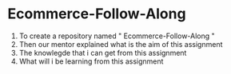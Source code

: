 # Ecommerce-Follow-Along
1) To create a repository named " Ecommerce-Follow-Along "
2) Then our mentor explained what is the aim of this assignment
3) The knowlegde that i can get from this assignment
4) What will i be learning from this assignment
   
